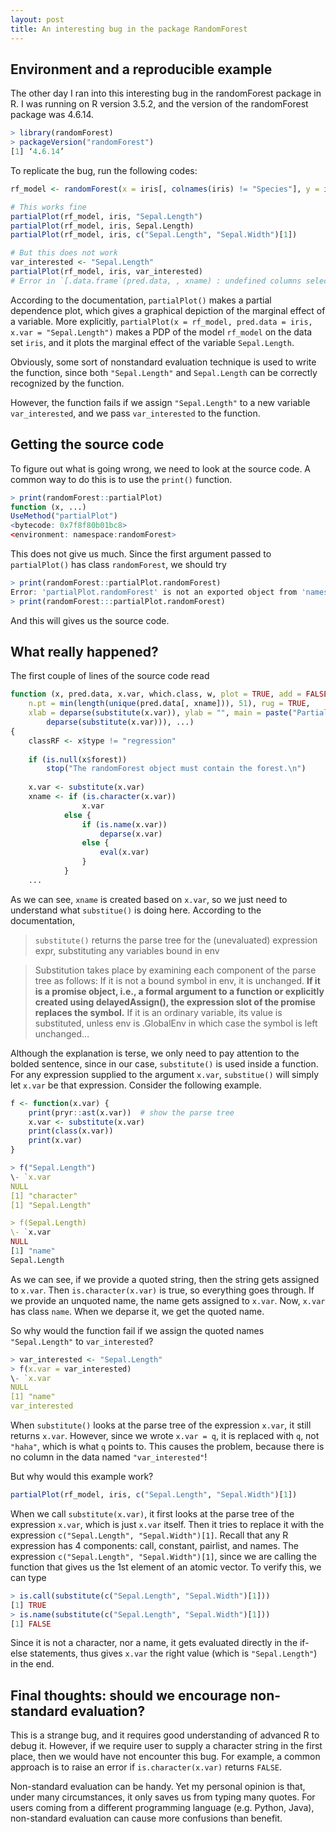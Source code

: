 ```yaml
---
layout: post
title: An interesting bug in the package RandomForest
---
```


## Environment and a reproducible example

The other day I ran into this interesting bug in the randomForest package in R. I was running on R version 3.5.2, and the version of the randomForest package was 4.6.14.

```r
> library(randomForest)
> packageVersion("randomForest")
[1] ‘4.6.14’
```

To replicate the bug, run the following codes:
```r
rf_model <- randomForest(x = iris[, colnames(iris) != "Species"], y = iris$Species)

# This works fine
partialPlot(rf_model, iris, "Sepal.Length")
partialPlot(rf_model, iris, Sepal.Length)
partialPlot(rf_model, iris, c("Sepal.Length", "Sepal.Width")[1])

# But this does not work
var_interested <- "Sepal.Length"
partialPlot(rf_model, iris, var_interested)
# Error in `[.data.frame`(pred.data, , xname) : undefined columns selected
```

According to the documentation, `partialPlot()` makes a partial dependence plot, which gives a graphical depiction of the marginal effect of a variable. More explicitly, `partialPlot(x = rf_model, pred.data = iris, x.var = "Sepal.Length")` makes a PDP of the model `rf_model` on the data set `iris`, and it plots the marginal effect of the variable `Sepal.Length`.

Obviously, some sort of nonstandard evaluation technique is used to write the function, since both `"Sepal.Length"` and `Sepal.Length` can be correctly recognized by the function.

However, the function fails if we assign `"Sepal.Length"` to a new variable `var_interested`, and we pass `var_interested` to the function.

## Getting the source code

To figure out what is going wrong, we need to look at the source code. A common way to do this is to use the `print()` function.

```r
> print(randomForest::partialPlot)
function (x, ...) 
UseMethod("partialPlot")
<bytecode: 0x7f8f80b01bc8>
<environment: namespace:randomForest>
```

This does not give us much. Since the first argument passed to `partialPlot()` has class `randomForest`, we should try

```r
> print(randomForest::partialPlot.randomForest)
Error: 'partialPlot.randomForest' is not an exported object from 'namespace:randomForest'
> print(randomForest:::partialPlot.randomForest)
```

And this will gives us the source code.

## What really happened?

The first couple of lines of the source code read

```r
function (x, pred.data, x.var, which.class, w, plot = TRUE, add = FALSE, 
    n.pt = min(length(unique(pred.data[, xname])), 51), rug = TRUE, 
    xlab = deparse(substitute(x.var)), ylab = "", main = paste("Partial Dependence on", 
        deparse(substitute(x.var))), ...) 
{
    classRF <- x$type != "regression"
    
    if (is.null(x$forest)) 
        stop("The randomForest object must contain the forest.\n")
        
    x.var <- substitute(x.var)
    xname <- if (is.character(x.var)) 
                x.var
            else {
                if (is.name(x.var)) 
                    deparse(x.var)
                else {
                    eval(x.var)
                }
            }
    ...
```

As we can see, `xname` is created based on `x.var`, so we just need to understand what `substitue()` is doing here. According to the documentation,
>`substitute()` returns the parse tree for the (unevaluated) expression expr, substituting any variables bound in env

>Substitution takes place by examining each component of the parse tree as follows: If it is not a bound symbol in env, it is unchanged. **If it is a promise object, i.e., a formal argument to a function or explicitly created using delayedAssign(), the expression slot of the promise replaces the symbol.** If it is an ordinary variable, its value is substituted, unless env is .GlobalEnv in which case the symbol is left unchanged...

Although the explanation is terse, we only need to pay attention to the bolded sentence, since in our case, `substitute()` is used inside a function. For any expression supplied to the argument `x.var`, `substitue()` will simply let `x.var` be that expression. Consider the following example.

```r
f <- function(x.var) {
    print(pryr::ast(x.var))  # show the parse tree
    x.var <- substitute(x.var)
    print(class(x.var))
    print(x.var)
}

> f("Sepal.Length")
\- `x.var 
NULL
[1] "character"
[1] "Sepal.Length"

> f(Sepal.Length)
\- `x.var 
NULL
[1] "name"
Sepal.Length
```

As we can see, if we provide a quoted string, then the string gets assigned to `x.var`. Then `is.character(x.var)` is true, so everything goes through. If we provide an unquoted name, the name gets assigned to `x.var`. Now, `x.var` has class `name`. When we deparse it, we get the quoted name.

So why would the function fail if we assign the quoted names `"Sepal.Length"` to `var_interested`?

```r
> var_interested <- "Sepal.Length"
> f(x.var = var_interested)
\- `x.var 
NULL
[1] "name"
var_interested
```

When `substitute()` looks at the parse tree of the expression `x.var`, it still returns `x.var`. However, since we wrote `x.var = q`, it is replaced with `q`, not `"haha"`, which is what `q` points to. This causes the problem, because there is no column in the data named `"var_interested"`!

But why would this example work? 
```r
partialPlot(rf_model, iris, c("Sepal.Length", "Sepal.Width")[1])
```

When we call `substitute(x.var)`, it first looks at the parse tree of the expression `x.var`, which is just `x.var` itself. Then it tries to replace it with the expression `c("Sepal.Length", "Sepal.Width")[1]`. Recall that any R expression has 4 components: call, constant, pairlist, and names. The expression `c("Sepal.Length", "Sepal.Width")[1]`, since we are calling the function that gives us the 1st element of an atomic vector. To verify this, we can type

```r
> is.call(substitute(c("Sepal.Length", "Sepal.Width")[1]))
[1] TRUE
> is.name(substitute(c("Sepal.Length", "Sepal.Width")[1]))
[1] FALSE
```

Since it is not a character, nor a name, it gets evaluated directly in the if-else statements, thus gives `x.var` the right value (which is `"Sepal.Length"`) in the end.

## Final thoughts: should we encourage non-standard evaluation?

This is a strange bug, and it requires good understanding of advanced R to debug it. However, if we require user to supply a character string in the first place, then we would have not encounter this bug. For example, a common approach is to raise an error if `is.character(x.var)` returns `FALSE`.

Non-standard evaluation can be handy. Yet my personal opinion is that, under many circumstances, it only saves us from typing many quotes. For users coming from a different programming language (e.g. Python, Java), non-standard evaluation can cause more confusions than benefit.
